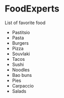 # FoodExperts
List of favorite food
* Pastitsio
* Pasta
* Burgers
* Pizza
* Souvlaki
* Tacos
* Sushi
* Noodles
* Bao buns
* Pies
* Carpaccio
* Salads

